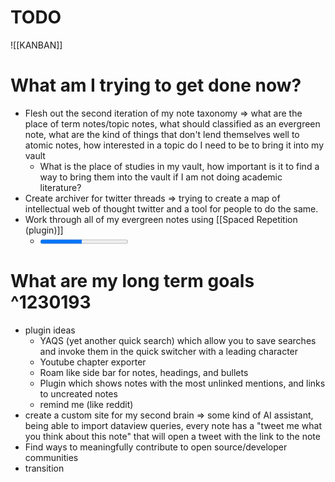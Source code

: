 # TODO
![[KANBAN]]

# What am I trying to get done now?
- Flesh out the second iteration of my note taxonomy => what are the place of term notes/topic notes, what should classified as an evergreen note, what are the kind of things that don't lend themselves well to atomic notes, how interested in a topic do I need to be to bring it into my vault
	- What is the place of studies in my vault, how important is it to find a way to bring them into the vault if I am not doing academic literature?
- Create archiver for twitter threads => trying to create a map of intellectual web of thought twitter and a tool for people to do the same. 
- Work through all of my evergreen notes using [[Spaced Repetition (plugin)]] 
	- <progress max="178" value="84"/>
# What are my long term goals ^1230193
- plugin ideas
	- YAQS (yet another quick search) which allow you to save searches and invoke them in the quick switcher with a leading character
	- Youtube chapter exporter 
	- Roam like side bar for notes, headings, and bullets
	- Plugin which shows notes with the most unlinked mentions, and links to uncreated notes
	- remind me (like reddit)
- create a custom site for my second brain =>  some kind of AI assistant, being able to import dataview queries, every note has a "tweet me what you think about this note" that will open a tweet with the link to the note
- Find ways to meaningfully contribute to open source/developer communities
- transition